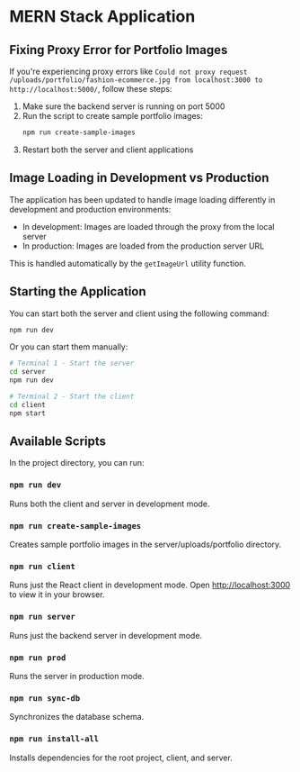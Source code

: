 # MERN Stack Application

## Fixing Proxy Error for Portfolio Images

If you're experiencing proxy errors like `Could not proxy request /uploads/portfolio/fashion-ecommerce.jpg from localhost:3000 to http://localhost:5000/`, follow these steps:

1. Make sure the backend server is running on port 5000
2. Run the script to create sample portfolio images:
   ```bash
   npm run create-sample-images
   ```
3. Restart both the server and client applications

## Image Loading in Development vs Production

The application has been updated to handle image loading differently in development and production environments:

- In development: Images are loaded through the proxy from the local server
- In production: Images are loaded from the production server URL

This is handled automatically by the `getImageUrl` utility function.

## Starting the Application

You can start both the server and client using the following command:

```bash
npm run dev
```

Or you can start them manually:

```bash
# Terminal 1 - Start the server
cd server
npm run dev

# Terminal 2 - Start the client
cd client
npm start
```

## Available Scripts

In the project directory, you can run:

### `npm run dev`

Runs both the client and server in development mode.

### `npm run create-sample-images`

Creates sample portfolio images in the server/uploads/portfolio directory.

### `npm run client`

Runs just the React client in development mode.
Open [http://localhost:3000](http://localhost:3000) to view it in your browser.

### `npm run server`

Runs just the backend server in development mode.

### `npm run prod`

Runs the server in production mode.

### `npm run sync-db`

Synchronizes the database schema.

### `npm run install-all`

Installs dependencies for the root project, client, and server.
